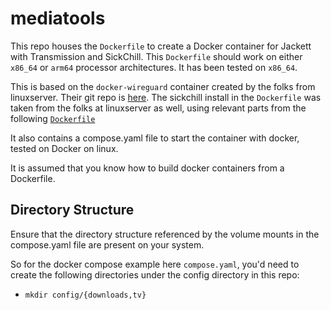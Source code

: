 # mediatools
This repo houses the `Dockerfile` to create a Docker container for Jackett with Transmission and SickChill.
This `Dockerfile` should work on either `x86_64` or `arm64` processor architectures. It has been tested on `x86_64`.

This is based on the `docker-wireguard` container created by the folks from linuxserver. Their git repo is [here](https://github.com/linuxserver/docker-wireguard).
The sickchill install in the `Dockerfile` was taken from the folks at linuxserver as well, using relevant parts from the following [`Dockerfile`](https://github.com/linuxserver/docker-sickchill/blob/master/Dockerfile.aarch64) 

It also contains a compose.yaml file to start the container with docker, tested on Docker on linux.

It is assumed that you know how to build docker containers from a Dockerfile.

## Directory Structure

Ensure that the directory structure referenced by the volume mounts in the compose.yaml file are  present on your system.

So for the docker compose example here `compose.yaml`, you'd need to create the following directories under the config directory in this repo:
- `mkdir config/{downloads,tv}`

